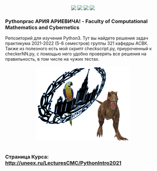 #

<p align="center">
    <img src="https://img.shields.io/github/languages/count/Uberariy/pythonprac"> 
    <img src="https://img.shields.io/github/repo-size/Uberariy/pythonprac"> 
    <img src="https://img.shields.io/github/last-commit/Uberariy/pythonprac"> 
    <img src="https://img.shields.io/github/commit-activity/m/Uberariy/pythonprac">

</p>

### **Pythonprac АРИЯ АРИЕВИЧА!** - Faculty of Computational Mathematics and Cybernetics
 Репозиторий для изучения Python3. Тут вы найдете решения задач практикума 2021-2022 (5-6 семестров) группы 321 кафедры АСВК. Также из полезного есть мой скрипт checkscript.py, приуроченный к checkerNN.py, с помощью него удобно проверять все решения на правильность, в том числе на чужих тестах.

<p align="center"><img width=60% src="msu3D.png"></p>

#
### Страница Курса: http://uneex.ru/LecturesCMC/PythonIntro2021